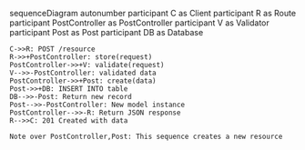 sequenceDiagram
    autonumber
    participant C as Client
    participant R as Route
    participant PostController as PostController
    participant V as Validator
    participant Post as Post
    participant DB as Database
    
    C->>R: POST /resource
    R->>+PostController: store(request)
    PostController->>+V: validate(request)
    V-->>-PostController: validated data
    PostController->>+Post: create(data)
    Post->>+DB: INSERT INTO table
    DB-->>-Post: Return new record
    Post-->>-PostController: New model instance
    PostController-->>-R: Return JSON response
    R-->>C: 201 Created with data
    
    Note over PostController,Post: This sequence creates a new resource
  